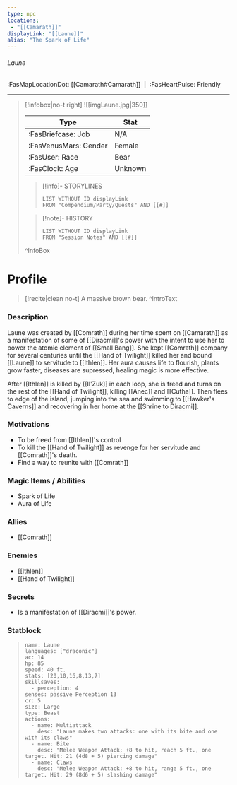 ```yaml
---
type: npc
locations:
 - "[[Camarath]]"
displayLink: "[[Laune]]"
alias: "The Spark of Life"
---
```

###### Laune
<span class="sub2">:FasMapLocationDot: [[Camarath#Camarath]]&nbsp;&nbsp;|&nbsp;&nbsp;:FasHeartPulse: Friendly </span>
___

> [!infobox|no-t right]
> ![[imgLaune.jpg|350]]
>
> | Type | Stat |
> | ---- | ---- |
> | :FasBriefcase: Job |  N/A |
> | :FasVenusMars: Gender | Female |
> | :FasUser: Race | Bear |
> | :FasClock: Age | Unknown |
>
>> [!info]- STORYLINES
>>```dataview
>>LIST WITHOUT ID displayLink
>>FROM "Compendium/Party/Quests" AND [[#]]
>
>>[!note]- HISTORY
>>```dataview
>>LIST WITHOUT ID displayLink
>>FROM "Session Notes" AND [[#]]
>
>^InfoBox

# Profile

> [!recite|clean no-t]
>	A massive brown bear.
>^IntroText

### Description
Laune was created by [[Comrath]] during her time spent on [[Camarath]] as a manifestation of some of [[Diracmi]]'s power with the intent to use her to power the atomic element of [[Small Bang]]. She kept [[Comrath]] company for several centuries until the [[Hand of Twilight]] killed her and bound [[Laune]] to servitude to [[Ithlen]]. Her aura causes life to flourish, plants grow faster, diseases are supressed, healing magic is more effective.

After [[Ithlen]] is killed by [[Il'Zuk]] in each loop, she is freed and turns on the rest of the [[Hand of Twilight]], killing [[Anec]] and [[Cutha]]. Then flees to edge of the island, jumping into the sea and swimming to [[Hawker's Caverns]] and recovering in her home at the [[Shrine to Diracmi]]. 

### Motivations
- To be freed from [[Ithlen]]'s control
- To kill the [[Hand of Twilight]] as revenge for her servitude and [[Comrath]]'s death.
- Find a way to reunite with [[Comrath]]

### Magic Items / Abilities
- Spark of Life
- Aura of Life

### Allies
- [[Comrath]]

### Enemies
- [[Ithlen]]
- [[Hand of Twilight]]

### Secrets
- Is a manifestation of [[Diracmi]]'s power.

### Statblock
> ```statblock
> name: Laune
> languages: ["draconic"]
> ac: 14
> hp: 85
> speed: 40 ft.
> stats: [20,10,16,8,13,7]
> skillsaves:
>   - perception: 4
> senses: passive Perception 13
> cr: 5
> size: Large
> type: Beast
> actions:
>   - name: Multiattack
>     desc: "Laune makes two attacks: one with its bite and one with its claws"
>   - name: Bite
>     desc: "Melee Weapon Attack; +8 to hit, reach 5 ft., one target. Hit: 21 (4d8 + 5) piercing damage"
>   - name: Claws
>     desc: "Melee Weapon Attack: +8 to hit, range 5 ft., one target. Hit: 29 (8d6 + 5) slashing damage"
